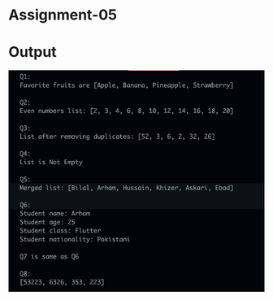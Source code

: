 # Assignment-05

# Output

<img width="859" alt="Screenshot 2024-03-01 at 8 43 51 PM" src="./output.png">
